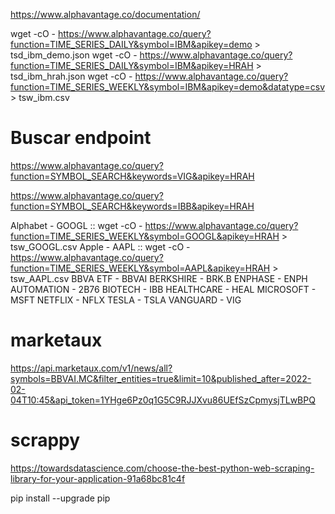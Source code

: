 https://www.alphavantage.co/documentation/

wget -cO - https://www.alphavantage.co/query?function=TIME_SERIES_DAILY&symbol=IBM&apikey=demo > tsd_ibm_demo.json
wget -cO - https://www.alphavantage.co/query?function=TIME_SERIES_DAILY&symbol=IBM&apikey=HRAH > tsd_ibm_hrah.json
wget -cO - https://www.alphavantage.co/query?function=TIME_SERIES_WEEKLY&symbol=IBM&apikey=demo&datatype=csv > tsw_ibm.csv


# Buscar endpoint

https://www.alphavantage.co/query?function=SYMBOL_SEARCH&keywords=VIG&apikey=HRAH

https://www.alphavantage.co/query?function=SYMBOL_SEARCH&keywords=IBB&apikey=HRAH

Alphabet   - GOOGL :: wget -cO - https://www.alphavantage.co/query?function=TIME_SERIES_WEEKLY&symbol=GOOGL&apikey=HRAH > tsw_GOOGL.csv
Apple      - AAPL  :: wget -cO - https://www.alphavantage.co/query?function=TIME_SERIES_WEEKLY&symbol=AAPL&apikey=HRAH > tsw_AAPL.csv
BBVA ETF   - BBVAI
BERKSHIRE  - BRK.B
ENPHASE    - ENPH
AUTOMATION - 2B76
BIOTECH    - IBB
HEALTHCARE - HEAL
MICROSOFT  - MSFT
NETFLIX    - NFLX
TESLA      - TSLA
VANGUARD   - VIG

# marketaux

https://api.marketaux.com/v1/news/all?symbols=BBVAI.MC&filter_entities=true&limit=10&published_after=2022-02-04T10:45&api_token=1YHge6Pz0q1G5C9RJJXvu86UEfSzCpmysjTLwBPQ

# scrappy
https://towardsdatascience.com/choose-the-best-python-web-scraping-library-for-your-application-91a68bc81c4f


pip install --upgrade pip